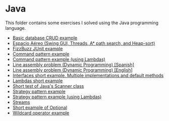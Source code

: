 # Java

This folder contains some exercises I solved using the Java programming language.

- [Basic database CRUD example](/Java/database/)
- [Espacio Aéreo (Swing GUI, Threads, A* path search, and Heap-sort)](/Java/EspacioAereo/)
- [FizzBuzz JUnit example](/Java/FizzBuzz/)
- [Command pattern example](/Java/CommandPattern.java)
- [Command pattern example (using Lambdas)](/Java/CommandPatternLambda.java)
- [Line assembly problem (Dynamic Programming) [Spanish]](/Java/EnsamblajePo.java)
- [Line assembly problem (Dynamic Programming) [English]](/Java/EnsamblajePo.java)
- [Interfaces short example. Multiple implementations and default methods](/Java/Interfaces.java)
- [Lambdas short example](/Java/Lambda.java)
- [Short test of Java's Scanner class](/Java/Scantest.java)
- [Strategy pattern example](/Java/StrategyPattern.java)
- [Strategy pattern example (using Lambdas)](/Java/StrategyPatternLambda.java)
- [Streams](/Java/Streams.java)
- [Short example of Optional](/Java/TestingOptional.java)
- [Wildcard operator example](/Java/Wildcard.java)